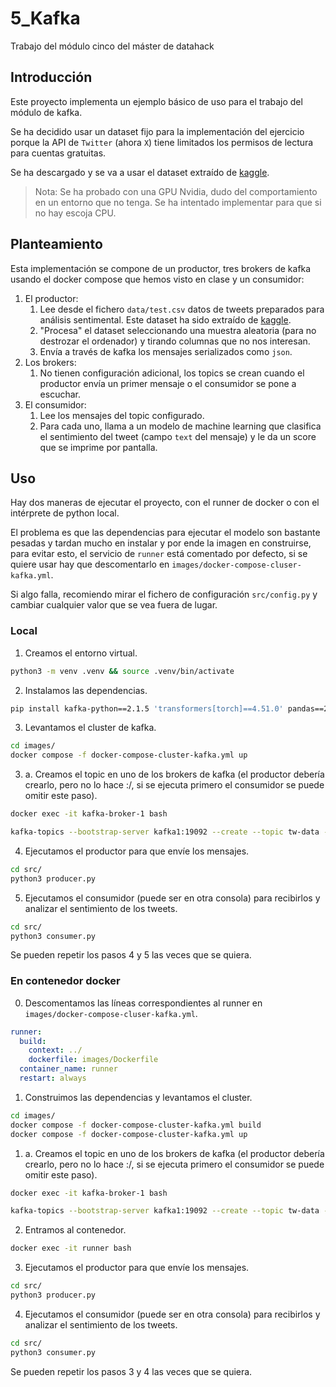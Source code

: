# 5_Kafka
Trabajo del módulo cinco del máster de datahack

## Introducción
Este proyecto implementa un ejemplo básico de uso para el trabajo del módulo de kafka.

Se ha decidido usar un dataset fijo para la implementación del ejercicio porque la API de `Twitter` (ahora `X`) tiene limitados los permisos de lectura para cuentas gratuitas.

Se ha descargado y se va a usar el dataset extraído de [kaggle](https://www.kaggle.com/datasets/abhi8923shriv/sentiment-analysis-dataset/data?select=test.csv).

> Nota: Se ha probado con una GPU Nvidia, dudo del comportamiento en un entorno que no tenga. Se ha intentado implementar para que si no hay escoja CPU.

## Planteamiento

Esta implementación se compone de un productor, tres brokers de kafka usando el docker compose que hemos visto en clase y un consumidor:

1. El productor:
    1. Lee desde el fichero `data/test.csv` datos de tweets preparados para análisis sentimental. Este dataset ha sido extraído de [kaggle](https://www.kaggle.com/datasets/abhi8923shriv/sentiment-analysis-dataset/data?select=test.csv).
    2. "Procesa" el dataset seleccionando una muestra aleatoria (para no destrozar el ordenador) y tirando columnas que no nos interesan.
    3. Envía a través de kafka los mensajes serializados como `json`.
2. Los brokers:
    1. No tienen configuración adicional, los topics se crean cuando el productor envía un primer mensaje o el consumidor se pone a escuchar.
3. El consumidor:
    1. Lee los mensajes del topic configurado.
    2. Para cada uno, llama a un modelo de machine learning que clasifica el sentimiento del tweet (campo `text` del mensaje) y le da un score que se imprime por pantalla.

## Uso
Hay dos maneras de ejecutar el proyecto, con el runner de docker o con el intérprete de python local.

El problema es que las dependencias para ejecutar el modelo son bastante pesadas y tardan mucho en instalar y por ende la imagen en construirse, para evitar esto, el servicio de `runner` está comentado por defecto, si se quiere usar hay que descomentarlo en `images/docker-compose-cluser-kafka.yml`.

Si algo falla, recomiendo mirar el fichero de configuración `src/config.py` y cambiar cualquier valor que se vea fuera de lugar.

### Local

1. Creamos el entorno virtual.
```bash
python3 -m venv .venv && source .venv/bin/activate
```

2. Instalamos las dependencias.
```bash
pip install kafka-python==2.1.5 'transformers[torch]==4.51.0' pandas==2.2.3
```

3. Levantamos el cluster de kafka.
```bash
cd images/
docker compose -f docker-compose-cluster-kafka.yml up
```

3. a. Creamos el topic en uno de los brokers de kafka (el productor debería crearlo, pero no lo hace :/, si se ejecuta primero el consumidor se puede omitir este paso).
```bash
docker exec -it kafka-broker-1 bash

kafka-topics --bootstrap-server kafka1:19092 --create --topic tw-data --partitions 1
```

4. Ejecutamos el productor para que envíe los mensajes.
```bash
cd src/
python3 producer.py
```

5. Ejecutamos el consumidor (puede ser en otra consola) para recibirlos y analizar el sentimiento de los tweets.
```bash
cd src/
python3 consumer.py
```

Se pueden repetir los pasos 4 y 5 las veces que se quiera.

### En contenedor docker
0. Descomentamos las líneas correspondientes al runner en `images/docker-compose-cluser-kafka.yml`.
```yaml
runner:
  build:
    context: ../
    dockerfile: images/Dockerfile
  container_name: runner
  restart: always
```

1. Construimos las dependencias y levantamos el cluster.
```bash
cd images/
docker compose -f docker-compose-cluster-kafka.yml build
docker compose -f docker-compose-cluster-kafka.yml up
```

1. a. Creamos el topic en uno de los brokers de kafka (el productor debería crearlo, pero no lo hace :/, si se ejecuta primero el consumidor se puede omitir este paso).
```bash
docker exec -it kafka-broker-1 bash

kafka-topics --bootstrap-server kafka1:19092 --create --topic tw-data --partitions 1
```

2. Entramos al contenedor.
```bash
docker exec -it runner bash
```

3. Ejecutamos el productor para que envíe los mensajes.
```bash
cd src/
python3 producer.py
```

4. Ejecutamos el consumidor (puede ser en otra consola) para recibirlos y analizar el sentimiento de los tweets.
```bash
cd src/
python3 consumer.py
```

Se pueden repetir los pasos 3 y 4 las veces que se quiera.
